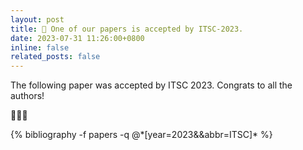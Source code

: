 ```yaml
---
layout: post
title: 🍻 One of our papers is accepted by ITSC-2023.
date: 2023-07-31 11:26:00+0800
inline: false
related_posts: false
---
```


The following paper was accepted by ITSC 2023. Congrats to all the authors!

🍻🍻🍻

<div class="publications">
{% bibliography -f papers -q @*[year=2023&&abbr=ITSC]* %}
</div>
